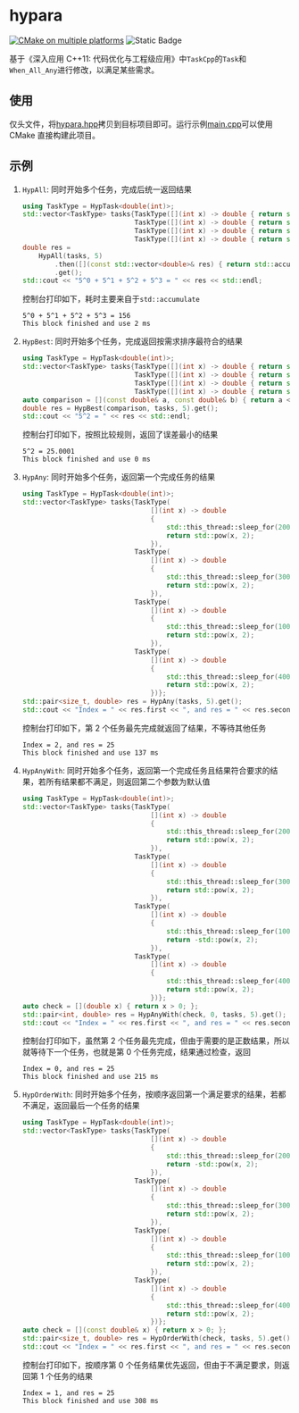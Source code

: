 # hypara

[![CMake on multiple platforms](https://github.com/geoyee/hypara/actions/workflows/cmake-multi-platform.yml/badge.svg?branch=main)](https://github.com/geoyee/hypara/actions/workflows/cmake-multi-platform.yml)
![Static Badge](https://img.shields.io/badge/C++-17-blue)

基于《深入应用 C++11: 代码优化与工程级应用》中`TaskCpp`的`Task`和`When_All_Any`进行修改，以满足某些需求。

## 使用

仅头文件，将[hypara.hpp](./hypara.hpp)拷贝到目标项目即可。运行示例[main.cpp](./main.cpp)可以使用 CMake 直接构建此项目。

## 示例

1. `HypAll`: 同时开始多个任务，完成后统一返回结果

   ```cpp
   using TaskType = HypTask<double(int)>;
   std::vector<TaskType> tasks{TaskType([](int x) -> double { return std::pow(x, 0); }),
                               TaskType([](int x) -> double { return std::pow(x, 1); }),
                               TaskType([](int x) -> double { return std::pow(x, 2); }),
                               TaskType([](int x) -> double { return std::pow(x, 3); })};
   double res =
       HypAll(tasks, 5)
           .then([](const std::vector<double>& res) { return std::accumulate(res.begin(), res.end(), 0.0); })
           .get();
   std::cout << "5^0 + 5^1 + 5^2 + 5^3 = " << res << std::endl;
   ```

   控制台打印如下，耗时主要来自于`std::accumulate`

   ```text
   5^0 + 5^1 + 5^2 + 5^3 = 156
   This block finished and use 2 ms
   ```

2. `HypBest`: 同时开始多个任务，完成返回按需求排序最符合的结果

   ```cpp
   using TaskType = HypTask<double(int)>;
   std::vector<TaskType> tasks{TaskType([](int x) -> double { return std::pow(x, 2) + 0.1; }),
                               TaskType([](int x) -> double { return std::pow(x, 2) + 0.01; }),
                               TaskType([](int x) -> double { return std::pow(x, 2) + 0.001; }),
                               TaskType([](int x) -> double { return std::pow(x, 2) + 0.0001; })};
   auto comparison = [](const double& a, const double& b) { return a < b; };
   double res = HypBest(comparison, tasks, 5).get();
   std::cout << "5^2 = " << res << std::endl;
   ```

   控制台打印如下，按照比较规则，返回了误差最小的结果

   ```text
   5^2 = 25.0001
   This block finished and use 0 ms
   ```

3. `HypAny`: 同时开始多个任务，返回第一个完成任务的结果

   ```cpp
   using TaskType = HypTask<double(int)>;
   std::vector<TaskType> tasks{TaskType(
                                   [](int x) -> double
                                   {
                                       std::this_thread::sleep_for(200ms);
                                       return std::pow(x, 2);
                                   }),
                               TaskType(
                                   [](int x) -> double
                                   {
                                       std::this_thread::sleep_for(300ms);
                                       return std::pow(x, 2);
                                   }),
                               TaskType(
                                   [](int x) -> double
                                   {
                                       std::this_thread::sleep_for(100ms);
                                       return std::pow(x, 2);
                                   }),
                               TaskType(
                                   [](int x) -> double
                                   {
                                       std::this_thread::sleep_for(400ms);
                                       return std::pow(x, 2);
                                   })};
   std::pair<size_t, double> res = HypAny(tasks, 5).get();
   std::cout << "Index = " << res.first << ", and res = " << res.second << std::endl;
   ```

   控制台打印如下，第 2 个任务最先完成就返回了结果，不等待其他任务

   ```text
   Index = 2, and res = 25
   This block finished and use 137 ms
   ```

4. `HypAnyWith`: 同时开始多个任务，返回第一个完成任务且结果符合要求的结果，若所有结果都不满足，则返回第二个参数为默认值

   ```cpp
   using TaskType = HypTask<double(int)>;
   std::vector<TaskType> tasks{TaskType(
                                   [](int x) -> double
                                   {
                                       std::this_thread::sleep_for(200ms);
                                       return std::pow(x, 2);
                                   }),
                               TaskType(
                                   [](int x) -> double
                                   {
                                       std::this_thread::sleep_for(300ms);
                                       return std::pow(x, 2);
                                   }),
                               TaskType(
                                   [](int x) -> double
                                   {
                                       std::this_thread::sleep_for(100ms);
                                       return -std::pow(x, 2);
                                   }),
                               TaskType(
                                   [](int x) -> double
                                   {
                                       std::this_thread::sleep_for(400ms);
                                       return std::pow(x, 2);
                                   })};
   auto check = [](double x) { return x > 0; };
   std::pair<int, double> res = HypAnyWith(check, 0, tasks, 5).get();
   std::cout << "Index = " << res.first << ", and res = " << res.second << std::endl;
   ```

   控制台打印如下，虽然第 2 个任务最先完成，但由于需要的是正数结果，所以就等待下一个任务，也就是第 0 个任务完成，结果通过检查，返回

   ```text
   Index = 0, and res = 25
   This block finished and use 215 ms
   ```

5. `HypOrderWith`: 同时开始多个任务，按顺序返回第一个满足要求的结果，若都不满足，返回最后一个任务的结果

   ```cpp
   using TaskType = HypTask<double(int)>;
   std::vector<TaskType> tasks{TaskType(
                                   [](int x) -> double
                                   {
                                       std::this_thread::sleep_for(200ms);
                                       return -std::pow(x, 2);
                                   }),
                               TaskType(
                                   [](int x) -> double
                                   {
                                       std::this_thread::sleep_for(300ms);
                                       return std::pow(x, 2);
                                   }),
                               TaskType(
                                   [](int x) -> double
                                   {
                                       std::this_thread::sleep_for(100ms);
                                       return std::pow(x, 2);
                                   }),
                               TaskType(
                                   [](int x) -> double
                                   {
                                       std::this_thread::sleep_for(400ms);
                                       return std::pow(x, 2);
                                   })};
   auto check = [](const double& x) { return x > 0; };
   std::pair<size_t, double> res = HypOrderWith(check, tasks, 5).get();
   std::cout << "Index = " << res.first << ", and res = " << res.second << std::endl;
   ```

   控制台打印如下，按顺序第 0 个任务结果优先返回，但由于不满足要求，则返回第 1 个任务的结果

   ```text
   Index = 1, and res = 25
   This block finished and use 308 ms
   ```
